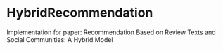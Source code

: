 # HybridRecommendation
Implementation for paper: Recommendation Based on Review Texts and Social Communities: A Hybrid Model
